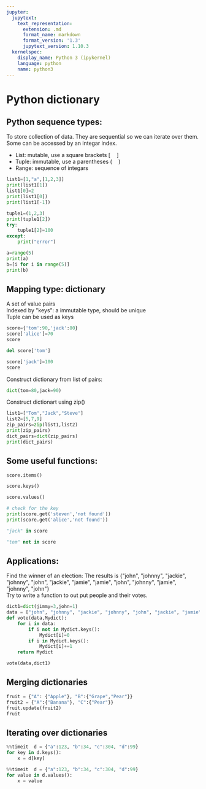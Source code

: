 ```yaml
---
jupyter:
  jupytext:
    text_representation:
      extension: .md
      format_name: markdown
      format_version: '1.3'
      jupytext_version: 1.10.3
  kernelspec:
    display_name: Python 3 (ipykernel)
    language: python
    name: python3
---
```


# Python dictionary



## Python sequence types:
To store collection of data. They are sequential so we can iterate over them. Some can be accessed by an integar index.
- List:
mutable, use a square brackets $[ \quad]$
- Tuple:
immutable, use a parentheses $(\quad)$
- Range:
sequence of integars

```python
list1=[1,"a",[1,2,3]]
print(list1[1])
list1[0]=2
print(list1[0])
print(list1[-1])
```

```python
tuple1=(1,2,3)
print(tuple1[2])
try:
    tuple1[2]=100
except:
    print("error")
```

```python
a=range(5)
print(a)
b=[i for i in range(5)]
print(b)
```

## Mapping type: dictionary
A set of value pairs\
Indexed by "keys": a immutable type, should be unique\
Tuple can be used as keys


```python
score={'tom':90,'jack':80}
score['alice']=70
score
```

```python
del score['tom']
```

```python
score['jack']=100
score
```

Construct dictionary from list of pairs:

```python
dict(tom=80,jack=90)
```

Construct dictionart using zip()

```python
list1=["Tom","Jack","Steve"]
list2=[5,7,9]
zip_pairs=zip(list1,list2)
print(zip_pairs)
dict_pairs=dict(zip_pairs)
print(dict_pairs)
```

## Some useful functions:

```python
score.items()
```

```python
score.keys()
```

```python
score.values()
```

```python
# check for the key
print(score.get('steven','not found'))
print(score.get('alice','not found'))
```

```python
"jack" in score
```

```python
"tom" not in score
```

## Applications:
Find the winner of an election:
The results is {"john", "johnny", "jackie", "johnny", "john", "jackie", "jamie", "jamie", "john", "johnny", "jamie", "johnny", "john"}\
Try to write a function to out put people and their votes.

```python
dict1=dict(jimmy=3,john=1)
data = ["john", "johnny", "jackie", "johnny", "john", "jackie", "jamie", "jamie", "john","johnny", "jamie", "johnny",  "john"]
def vote(data,Mydict):
    for i in data:
        if i not in Mydict.keys():
            Mydict[i]=0
        if i in Mydict.keys():
            Mydict[i]+=1           
    return Mydict 

vote(data,dict1)
```

## Merging dictionaries

```python
fruit = {"A": {"Apple"}, "B":{"Grape","Pear"}}
fruit2 = {"A":{"Banana"}, "C":{"Pear"}}
fruit.update(fruit2)
fruit
```

## Iterating over dictionaries

```python
%%timeit  d = {"a":123, "b":34, "c":304, "d":99}
for key in d.keys():
    x = d[key]

```

```python
%%timeit  d = {"a":123, "b":34, "c":304, "d":99}
for value in d.values():
    x = value
```
